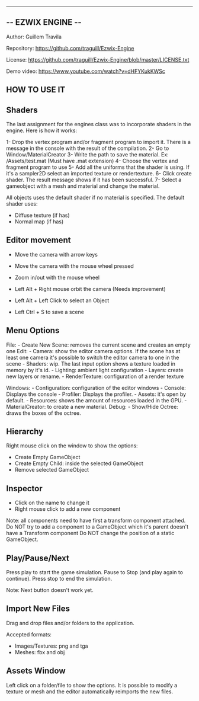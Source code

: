 ------------------
-- EZWIX ENGINE --
------------------

Author: Guillem Travila

Repository: https://github.com/traguill/Ezwix-Engine

License: https://github.com/traguill/Ezwix-Engine/blob/master/LICENSE.txt

Demo video: https://www.youtube.com/watch?v=dHFYKukKWSc

HOW TO USE IT
----------------------------

Shaders
----------------------------
The last assignment for the engines class was to incorporate shaders in the engine. Here is how it works:

1- Drop the vertex program and/or fragment program to import it. There is a message in the console with the result of the compilation.
2- Go to Window/MaterialCreator
3- Write the path to save the material. Ex: /Assets/test.mat
(Must have .mat extension)
4- Choose the vertex and fragment program to use
5- Add all the uniforms that the shader is using. If it's a sampler2D select an imported texture or rendertexture.
6- Click create shader. The result message shows if it has been successful.
7- Select a gameobject with a mesh and material and change the material.

All objects uses the default shader if no material is specified. The default shader uses:
- Diffuse texture (if has)
- Normal map (if has)

Editor movement
------------------------------
- Move the camera with arrow keys
- Move the camera with the mouse wheel pressed
- Zoom in/out with the mouse wheel
- Left Alt + Right mouse orbit the camera (Needs improvement)

- Left Alt + Left Click to select an Object
- Left Ctrl + S to save a scene

Menu Options
------------------------------
File:
	- Create New Scene: removes the current scene and creates an empty one
Edit:
	- Camera: show the editor camera options. If the scene has at least one camera it's possible to switch the editor camera to one in the scene
	- Shaders: wip. The last input option shows a texture loaded in memory by it's id.
	- Lighting: ambient light configuration
	- Layers: create new layers or rename.
	- RenderTexture: configuration of a render texture

Windows:
	- Configuration: configuration of the editor windows
	- Console: Displays the console
	- Profiler: Displays the profiler.
	- Assets: it's open by default.
	- Resources: shows the amount of resources loaded in the GPU.
	- MaterialCreator: to create a new material.
Debug:
	- Show/Hide Octree: draws the boxes of the octree. 


Hierarchy
------------------------------
Right mouse click on the window to show the options:
- Create Empty GameObject
- Create Empty Child: inside the selected GameObject
- Remove selected GameObject

Inspector
------------------------------
- Click on the name to change it
- Right mouse click to add a new component

Note: all components need to have first a transform component attached.
Do NOT try to add a component to a GameObject which it's parent doesn't have a Transform component
Do NOT change the position of a static GameObject.

Play/Pause/Next
------------------------------
Press play to start the game simulation. Pause to Stop (and play again to continue). Press stop to end the simulation.

Note: Next button doesn't work yet.

Import New Files
------------------------------
Drag and drop files and/or folders to the application.

Accepted formats:

- Images/Textures: png and tga
- Meshes: fbx and obj

Assets Window
------------------------------
Left click on a folder/file to show the options.
It is possible to modify a texture or mesh and the editor automatically reimports the new files.